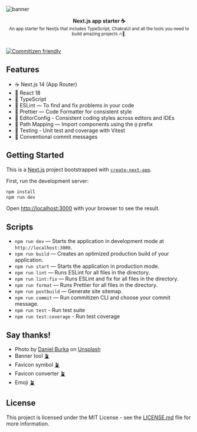 ![banner](https://github.com/vuongtran/nextjs-app-starter/assets/2321710/a38d5877-2054-4fa4-b3cf-ce8fdf248acd)
<br />

<div align="center"><strong>Next.js app starter ☕</strong></div>
<div align="center">
  <sub>An app starter for Nextjs that includes TypeScript, ChakraUI and all the tools you need to build amazing projects 🔥🤗.</sub>
</div>
<br />

[![Commitizen friendly](https://img.shields.io/badge/commitizen-friendly-brightgreen.svg)](http://commitizen.github.io/cz-cli/)

## Features

- ☕ Next.js 14 (App Router)
- 🥑 React 18
- 🍇 TypeScript
- 🍌 ESLint — To find and fix problems in your code
- 🍍 Prettier — Code Formatter for consistent style
- 🥭 EditorConfig - Consistent coding styles across editors and IDEs
- 🍓 Path Mapping — Import components using the `@` prefix
- 🥥 Testing - Unit test and coverage with Vitest
- 🌽 Conventional commit messages

## Getting Started

This is a [Next.js](https://nextjs.org/) project bootstrapped with [`create-next-app`](https://github.com/vercel/next.js/tree/canary/packages/create-next-app).

First, run the development server:

```bash
npm install
npm run dev
```

Open [http://localhost:3000](http://localhost:3000) with your browser to see the result.

## Scripts

- `npm run dev` — Starts the application in development mode at `http://localhost:3000`.
- `npm run build` — Creates an optimized production build of your application.
- `npm run start` — Starts the application in production mode.
- `npm run lint` — Runs ESLint for all files in the directory.
- `npm run lint:fix` — Runs ESLint and fix for all files in the directory.
- `npm run format` — Runs Prettier for all files in the directory.
- `npm run postbuild` — Generate site sitemap.
- `npm run commit` — Run commitizen CLI and choose your commit message.
- `npm run test` - Run test suite
- `npm run test:coverage` - Run test coverage

## Say thanks!

- Photo by <a href="https://unsplash.com/@dburka?utm_content=creditCopyText&utm_medium=referral&utm_source=unsplash">Daniel Burka</a> on <a href="https://unsplash.com/photos/person-on-top-of-rock-formation-inside-cave-facU72FcKBI?utm_content=creditCopyText&utm_medium=referral&utm_source=unsplash">Unsplash</a>
- Banner tool <a href="https://liyasthomas.github.io/banner/">🪴</a>
- Favicon symbol <a href="https://www.svgrepo.com/svg/96855/command-symbol">🪴</a>
- Favicon converter <a href="https://favicon.io/favicon-converter/">🪴</a>
- Emoji <a href="https://emojihub.org/">🪴</a>

## License

This project is licensed under the MIT License - see the [LICENSE.md](LICENSE.md) file for more information.
